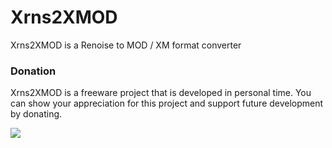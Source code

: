 <div data-type="ad" data-publisher="fstarred.github.io" data-format="728x90" data-zone="xrns2xmod" data-tags="renoise%2cxm%2cmod%2cconverter"></div> 

# Xrns2XMOD
Xrns2XMOD is a Renoise to MOD / XM format converter

### Donation
Xrns2XMOD is a freeware project that is developed in personal time. You can show your appreciation for this project and support future development by donating.

[![](https://camo.githubusercontent.com/f896f7d176663a1559376bb56aac4bdbbbe85ed1/68747470733a2f2f7777772e70617970616c6f626a656374732e636f6d2f656e5f55532f692f62746e2f62746e5f646f6e61746543435f4c472e676966)](https://www.paypal.me/FabrizioStellato/5)
